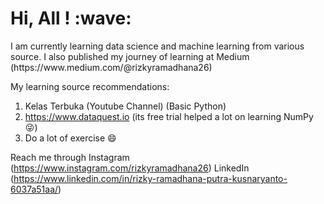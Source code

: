 <h1>Hi, All ! :wave: </h1>
I am currently learning data science and machine learning from various source. I also published my journey of learning at Medium (https://www.medium.com/@rizkyramadhana26)  

My learning source recommendations: 
1. Kelas Terbuka (Youtube Channel) (Basic Python)
1. https://www.dataquest.io (its free trial helped a lot on learning NumPy :stuck_out_tongue_winking_eye:)
1. Do a lot of exercise :smile:

Reach me through 
Instagram (https://www.instagram.com/rizkyramadhana26)
LinkedIn (https://www.linkedin.com/in/rizky-ramadhana-putra-kusnaryanto-6037a51aa/)
